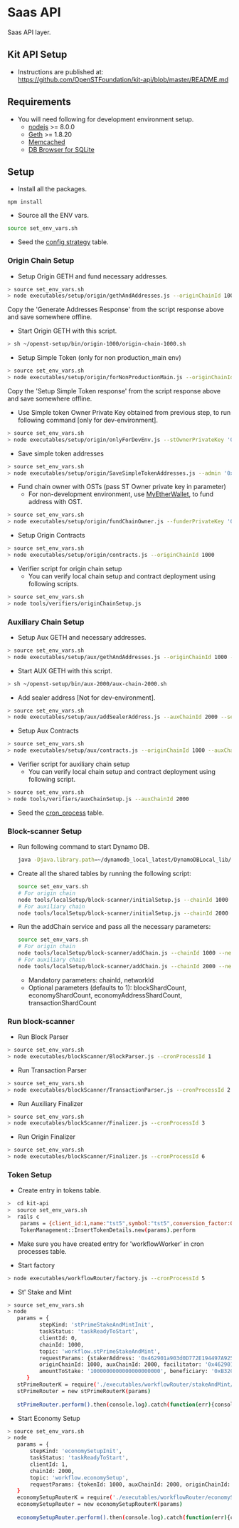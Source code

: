 # Saas API
Saas API layer.

## Kit API Setup
* Instructions are published at:  
  https://github.com/OpenSTFoundation/kit-api/blob/master/README.md

## Requirements
* You will need following for development environment setup.
    - [nodejs](https://nodejs.org/) >= 8.0.0
    - [Geth](https://github.com/ethereum/go-ethereum/) >= 1.8.20
    - [Memcached](https://memcached.org/)
    - [DB Browser for SQLite](https://sqlitebrowser.org/)

## Setup
* Install all the packages.
```
npm install
```

* Source all the ENV vars.
```bash
source set_env_vars.sh
```

* Seed the [config strategy](https://github.com/OpenSTFoundation/saas-api/blob/master/configStrategySeed.md) table.

### Origin Chain Setup

* Setup Origin GETH and fund necessary addresses.
```bash
> source set_env_vars.sh
> node executables/setup/origin/gethAndAddresses.js --originChainId 1000
```

Copy the 'Generate Addresses Response' from the script response above and save somewhere offline.

* Start Origin GETH with this script.
```bash
> sh ~/openst-setup/bin/origin-1000/origin-chain-1000.sh
```

* Setup Simple Token (only for non production_main env)
```bash
> source set_env_vars.sh
> node executables/setup/origin/forNonProductionMain.js --originChainId 1000
```

Copy the 'Setup Simple Token response' from the script response above and save somewhere offline.

* Use Simple token Owner Private Key obtained from previous step, to run following command [only for dev-environment].
```bash
> source set_env_vars.sh
> node executables/setup/origin/onlyForDevEnv.js --stOwnerPrivateKey '0xabc...'
```

* Save simple token addresses
```bash
> source set_env_vars.sh
> node executables/setup/origin/SaveSimpleTokenAddresses.js --admin '0xabc...' --owner '0xabc...'
```

* Fund chain owner with OSTs (pass ST Owner private key in parameter)
    - For non-development environment, use [MyEtherWallet](https://www.myetherwallet.com/#send-transaction), to fund address with OST.

```bash
> source set_env_vars.sh
> node executables/setup/origin/fundChainOwner.js --funderPrivateKey '0xabc...'
```

* Setup Origin Contracts
```bash
> source set_env_vars.sh
> node executables/setup/origin/contracts.js --originChainId 1000
```

* Verifier script for origin chain setup
    - You can verify local chain setup and contract deployment using following scripts.
```bash
> source set_env_vars.sh
> node tools/verifiers/originChainSetup.js
```

### Auxiliary Chain Setup

* Setup Aux GETH and necessary addresses.
```bash
> source set_env_vars.sh
> node executables/setup/aux/gethAndAddresses.js --originChainId 1000 --auxChainId 2000
```

* Start AUX GETH with this script.
```bash
> sh ~/openst-setup/bin/aux-2000/aux-chain-2000.sh
```

* Add sealer address [Not for dev-environment].
```bash
> source set_env_vars.sh
> node executables/setup/aux/addSealerAddress.js --auxChainId 2000 --sealerAddress '0xabc...' --sealerPrivateKey '0xabc...'
```

* Setup Aux Contracts
```bash
> source set_env_vars.sh
> node executables/setup/aux/contracts.js --originChainId 1000 --auxChainId 2000
```

* Verifier script for auxiliary chain setup
    - You can verify local chain setup and contract deployment using following script.
```bash
> source set_env_vars.sh
> node tools/verifiers/auxChainSetup.js --auxChainId 2000
```

* Seed the [cron_process](https://github.com/OpenSTFoundation/saas-api/blob/master/cronProcessSeed.md) table.

### Block-scanner Setup

* Run following command to start Dynamo DB.
  ```bash
  java -Djava.library.path=~/dynamodb_local_latest/DynamoDBLocal_lib/ -jar ~/dynamodb_local_latest/DynamoDBLocal.jar -sharedDb -dbPath ~/dynamodb_local_latest/
  ```

* Create all the shared tables by running the following script: 
    ```bash
    source set_env_vars.sh
    # For origin chain
    node tools/localSetup/block-scanner/initialSetup.js --chainId 1000
    # For auxiliary chain
    node tools/localSetup/block-scanner/initialSetup.js --chainId 2000
    ```
* Run the addChain service and pass all the necessary parameters:
    ```bash
    source set_env_vars.sh
    # For origin chain
    node tools/localSetup/block-scanner/addChain.js --chainId 1000 --networkId 1000 --blockShardCount 2 --economyShardCount 2 --economyAddressShardCount 2 --transactionShardCount 2
    # For auxiliary chain
    node tools/localSetup/block-scanner/addChain.js --chainId 2000 --networkId 2000 --blockShardCount 2 --economyShardCount 2 --economyAddressShardCount 2 --transactionShardCount 2
    ```
    * Mandatory parameters: chainId, networkId
    * Optional parameters (defaults to 1): blockShardCount, economyShardCount, economyAddressShardCount, transactionShardCount
   
### Run block-scanner
* Run Block Parser
```bash
> source set_env_vars.sh
> node executables/blockScanner/BlockParser.js --cronProcessId 1
```

* Run Transaction Parser
```bash
> source set_env_vars.sh
> node executables/blockScanner/TransactionParser.js --cronProcessId 2
```

* Run Auxiliary Finalizer
```bash
> source set_env_vars.sh
> node executables/blockScanner/Finalizer.js --cronProcessId 3
```

* Run Origin Finalizer
```bash
> source set_env_vars.sh
> node executables/blockScanner/Finalizer.js --cronProcessId 6
```

### Token Setup
* Create entry in tokens table.
```bash
>  cd kit-api
>  source set_env_vars.sh
>  rails c 
    params = {client_id:1,name:"tst5",symbol:"tst5",conversion_factor:0.8}
    TokenManagement::InsertTokenDetails.new(params).perform
```

* Make sure you have created entry for 'workflowWorker' in cron processes table.

* Start factory
```bash
> node executables/workflowRouter/factory.js --cronProcessId 5
```

* St' Stake and Mint
```bash
> source set_env_vars.sh
> node
   params = {
          stepKind: 'stPrimeStakeAndMintInit',
          taskStatus: 'taskReadyToStart',
          clientId: 0,
          chainId: 1000,
          topic: 'workflow.stPrimeStakeAndMint',
          requestParams: {stakerAddress: '0x462901a903d0D772E194497A9254238D01220D57', 
          originChainId: 1000, auxChainId: 2000, facilitator: '0x462901a903d0D772E194497A9254238D01220D57', 
          amountToStake: '1000000000000000000000', beneficiary: '0xB32C00C0b1532fa6BACA7F0dF065d3B8a3456cBf'}
      }
   stPrimeRouterK = require('./executables/workflowRouter/stakeAndMint/stPrimeRouter')
   stPrimeRouter = new stPrimeRouterK(params)
   
   stPrimeRouter.perform().then(console.log).catch(function(err){console.log('err', err)})
```

* Start Economy Setup
```bash
> source set_env_vars.sh
> node
   params = {
       stepKind: 'economySetupInit',
       taskStatus: 'taskReadyToStart',
       clientId: 1,
       chainId: 2000,
       topic: 'workflow.economySetup',
       requestParams: {tokenId: 1000, auxChainId: 2000, originChainId: 1000, chainId: 2000, clientId: 1}
   }
   economySetupRouterK = require('./executables/workflowRouter/economySetupRouter.js')
   economySetupRouter = new economySetupRouterK(params)
   
   economySetupRouter.perform().then(console.log).catch(function(err){console.log('err', err)})
```